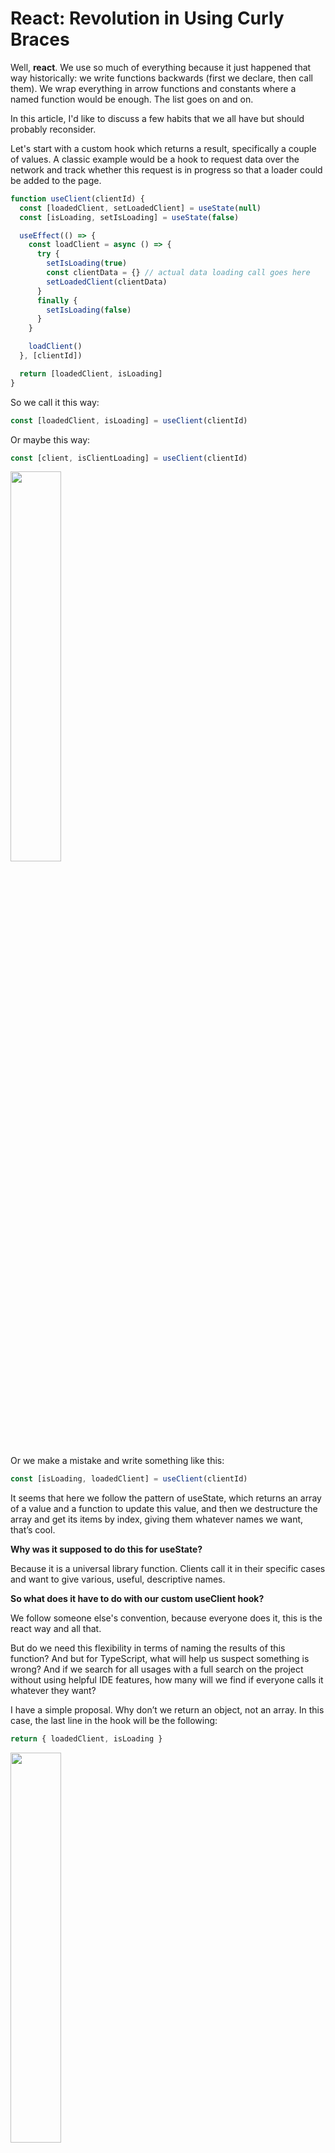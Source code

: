 # React: Revolution in Using Curly Braces

Well, **react**. We use so much of everything because it just happened that way historically: we write functions backwards (first we declare, then call them). We wrap everything in arrow functions and constants where a named function would be enough. The list goes on and on.

In this article, I'd like to discuss a few habits that we all have but should probably reconsider.

Let's start with a custom hook which returns a result, specifically a couple of values. A classic example would be a hook to request data over the network and track whether this request is in progress so that a loader could be added to the page.

```javascript
function useClient(clientId) {
  const [loadedClient, setLoadedClient] = useState(null)
  const [isLoading, setIsLoading] = useState(false)

  useEffect(() => {
    const loadClient = async () => {
      try {
        setIsLoading(true)
        const clientData = {} // actual data loading call goes here
        setLoadedClient(clientData)
      }
      finally {
        setIsLoading(false)
      }
    }

    loadClient()
  }, [clientId])

  return [loadedClient, isLoading]
}
```

So we call it this way:

```javascript
const [loadedClient, isLoading] = useClient(clientId)
```

Or maybe this way:

```javascript
const [client, isClientLoading] = useClient(clientId)
```

<p>
  <img src="images/panda-1.png" width="40%">
</p>



Or we make a mistake and write something like this:

```javascript
const [isLoading, loadedClient] = useClient(clientId)
```

It seems that here we follow the pattern of useState, which returns an array of a value and a function to update this value, and then we destructure the array and get its items by index, giving them whatever names we want, that’s cool.

**Why was it supposed to do this for useState?**

Because it is a universal library function. Clients call it in their specific cases and want to give various, useful, descriptive names.

**So what does it have to do with our custom useClient hook?**

We follow someone else's convention, because everyone does it, this is the react way and all that.

But do we need this flexibility in terms of naming the results of this function? And but for TypeScript, what will help us suspect something is wrong? And if we search for all usages with a full search on the project without using helpful IDE features, how many will we find if everyone calls it whatever they want?

I have a simple proposal. Why don’t we return an object, not an array. In this case, the last line in the hook will be the following:

```javascript
return { loadedClient, isLoading }
```

<p>
  <img src="images/panda-2.png" width="40%">
</p>

And here’s how we’ll use it: 

```javascript
const { loadedClient, isLoading } = useClient(clientId)
```

Or this way:

```javascript
const { isLoading, loadedClient } = useClient(clientId)
```

But this will no longer be possible, and maybe even a linter or something will tell us about an error here:

```javascript
const { loading, c } = useClient(clientId)
```

### The main takeaways:

1. The change in the code is minimal and does not affect the solution's complexity.

2. Relatively high type safety of our code.

3. All the same goodies of destructuring, only not on arrays, but on objects.

4. You can safely refactor the code: rearrange the returned properties inside the hook and in places of usage. After all, the order is no longer important, unlike in case of array destructuring.

Let's move on to a more or less **immutable rule:** if only one thing is exported from a module, we should use the default export.


<p>
<img src="images/panda-3.png"width="40%" />
</p>

That’s the way it can look in the module:

```javascript
export default function myFancyFunction() {}
```

Or:

```javascript
function myFancyFunction() {}
export default myFancyFunction
```

Or this way:

```javascript
const myFancyFunction = () => {}
export default myFancyFunction
```

And if we try to use such a module somewhere, we will most likely write something like this:

```javascript
import myFancyFunction from './my-fancy-function'
```

And if a person hates us, they will import it like this:

```javascript
import myFancy from './my-fancy-function'
```

<p><p align="right">
  <img src="images/panda-4.png" width="40%">
</p>

In general, it should already be clear where we are going. Just the same as in the first example: we return something that can be called by a client using any name. And if we are not developing an npm package, but working within a single repository, is this what we want? That kind of flexibility?

Perhaps it is high time to trample on the postulate that using default export for a single-function module is a must.

**Named export, your time has come!** Let's use you always.

In this case we get:

```javascript
export {
  myFancyFunction,
}

function myFancyFunction() {}
```

<p align="right">
  <img src="images/panda-5.png" width="40%">
</p>

And we’ll import it this way:

```javascript
import {
  myFancyFunction,
} from './my-fancy-function'
```

**Here's the thing:**  if you always use named exports, adding a new function exported from a module is essentially free of charge.

<p>
  <img src="images/panda-6.png"  width="40%" >
</p>

And we are also gradually moving to multi-line destructuring. When one thing goes on its own line and **invariably** ends with a comma. But what for? After all, a comma  is redundant for the last element. In general, with multi-line destructuring, you get more lines of code.

<p align="right">
  <img src="images/panda-7.png" width="40%">
</p>

**Note:** VSCode has a strange behavior - the IDE doesn't always rename the default export as expected. Maybe we have something wrong, or maybe it's just more difficult to do something for default exports. No problems with named ones have been noticed so far.

<p>
  <img src="images/panda-8.png"  width="40%">
</p>

There's a couple of reasons to follow this particular rule anywhere you destructure an object or something of the kind, like in the case of named imports:

1. Clean commit history in Git when you need to add a new property or export a new function.

2. You can create new code based on the old one faster than ever. Copy the previous line, and voila, here’s the same new one, just rename it.

<p align="right">
  <img src="images/panda-9.png" width="40%">
</p>

**What else can we add to this feast of curly braces?** Let's add the [RORO](https://www.tinyblog.dev/blog/2020-07-13-javascript-roro-pattern/) pattern (Request Object Response Object). In other words, we always pass arguments as an object, even for one parameter. And always return the result as an object.

<p>
  <img src="images/panda-10.png"  width="40%">
</p>

____

### Let's combine everything in our custom hook and see what we get

```javascript
export {
  useClient,
}

function useClient({
  clientId,
}) {
  const [loadedClient, setLoadedClient] = useState(null)
  const [isLoading, setIsLoading] = useState(false)

  useEffect(() => {
    const loadClient = async () => {
      try {
        setIsLoading(true)
        const clientData = {} // actual data loading call goes here
        setLoadedClient(clientData)
      }
      finally {
        setIsLoading(false)
      }
    }

    loadClient()
  }, [clientId])

  return {
    loadedClient, 
    isLoading,
  }
}
```

And the usage:

```javascript
import {
  useClient,
} from './useClient'

const {
  loadedClient,
  isLoading,
} = useClient({
  clientId,
})
```

____

### Conclusions

In general, turns out the article is not about React at all. This approach is applicable to any ES6+ code written in JavaScript. It's just easier to illustrate the value using React custom hooks as an example.

We ourselves use this approach everywhere (okay, we'll start soon). There's one reasonable exception regarding the Response Object from the RORO pattern. It seems that it doesn't always make sense to wrap everything in an object - for example, is it worth doing this for functions that return true/false flags? Perhaps this is too much:

```javascript
const {
  areTheyNuts,
} = areTheyNuts()
```

<p align="right">
  <img src="images/panda-11.png" width="40%">
</p>

As for always returning objects as function results, we haven't made a final decision. Perhaps it's worth practicing the extreme option on a small project, when we always return an object, and then the team can decide whether this option suits them or not.

If you strictly follow this way:

1. People might not understand. It seems very different from what people repeat in their code like a mantra.

<p align="center">
  <img src="images/swim.png" width="15%">
</p>


2. It won’t be scary to extend the function signature by adding a new argument. You do not have to turn over all the code. And even a new argument with a default value will not be a problem, unlike passing arguments one by one, when all arguments with a default value must come at the end.

Before:

<p align="center">
  <img src="images/code-1.png" width="70%">
</p>

Now:

Here we can substitute a new argument in the middle and won’t need to change anything. We can add it wherever we want - no need for a fixed order, as when passing multiple arguments.

```javascript
function welcomeClient({
  name,
  phoneNumber = '',
  email,
  company,
  trialVersion = true,
})
```

And we call it this way:

```javascript
welcomeClient({
  name: 'Tom',
  phoneNumber: '+79876543210',
  email: 'tom@tourmalinecore.com',
  company: 'Tourmaline Core',
})
```

3. Extending the module export is yet again easy, none of its clients will need an update. The import will look the same as before.

4. The history in Git will look neat and concise. Only the line that was actually changed will be highlighted, i.e. the line with the new result property/input parameter object property or the new export/import function.

5. It seems (not sure) that this approach works better in IDE when renaming object properties and functions exported from a module. Although VSCode sometimes stops halfway and this is not what you want.

<p align="center">
  <img src="images/code-2.png" width="70%">
</p>

<h6> <b>Case 1.</b> If we rename a function in the module from which it is exported, this does not affect its usage in any way; it still has the same name as before the renaming.</h6>



<p align="center">
  <img src="images/code-3.png" width="70%">

<h6> <b>Case 2.</b> If we rename an object property during destructuring.</h6> 




<p align="center">
  <img src="images/code-4.png" width="70%">
</p>

<h6> <b>Case 3.</b> If we rename a function in the place where it is imported, this does not affect its name in the module from which it is exported.</h6>

It's a backwards compatible change, but usually we need to rename everything at once, which is inconvenient.

**P.S.**: By the way, if you use ESLint or Prettier, no miracle will happen, the proposed multi-line formatting is still not implemented. A great candidate for contribution, at the time of publication only about 6 years have passed
https://github.com/prettier/prettier/issues/2550.

<p align="center">
  <img src="images/cat.png" width="30%">
</p>
____

Автор: Aleksandr Shinkarev 

Proofreading and feedback: Ekaterina Chekina, Andrey Yasnovsky, Maria Yadryshnikova 

Design: Anastasia Kovylyaeva, Anastasia Tupikina